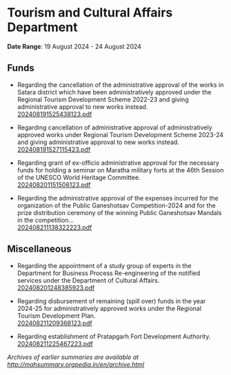 # Tourism and Cultural Affairs Department

**Date Range**: 19 August 2024 - 24 August 2024


## Funds
- Regarding the cancellation of the administrative approval of the works in Satara district which have been administratively approved under the Regional Tourism Development Scheme 2022-23 and giving administrative approval to new works instead.\
  [202408191525438123.pdf](https://gr.maharashtra.gov.in/Site/Upload/Government%20Resolutions/English/202408191525438123.pdf)

- Regarding cancellation of administrative approval of administratively approved works under Regional Tourism Development Scheme 2023-24 and giving administrative approval to new works instead.\
  [202408191527115423.pdf](https://gr.maharashtra.gov.in/Site/Upload/Government%20Resolutions/English/202408191527115423.pdf)

- Regarding grant of ex-officio administrative approval for the necessary funds for holding a seminar on Maratha military forts at the 46th Session of the UNESCO World Heritage Committee.\
  [202408201151506123.pdf](https://gr.maharashtra.gov.in/Site/Upload/Government%20Resolutions/English/202408201151506123.pdf)

- Regarding the administrative approval of the expenses incurred for the organization of the Public Ganeshotsav Competition-2024 and for the prize distribution ceremony of the winning Public Ganeshotsav Mandals in the competition...\
  [202408211138322223.pdf](https://gr.maharashtra.gov.in/Site/Upload/Government%20Resolutions/English/202408211138322223.pdf)

## Miscellaneous
- Regarding the appointment of a study group of experts in the Department for Business Process Re-engineering of the notified services under the Department of Cultural Affairs.\
  [202408201248385923.pdf](https://gr.maharashtra.gov.in/Site/Upload/Government%20Resolutions/English/202408201248385923.pdf)

- Regarding disbursement of remaining (spill over) funds in the year 2024-25 for administratively approved works under the Regional Tourism Development Plan.\
  [202408211209368123.pdf](https://gr.maharashtra.gov.in/Site/Upload/Government%20Resolutions/English/202408211209368123.pdf)

- Regarding establishment of Pratapgarh Fort Development Authority.\
  [202408211225467223.pdf](https://gr.maharashtra.gov.in/Site/Upload/Government%20Resolutions/English/202408211225467223.pdf)


*Archives of earlier summaries are available at http://mahsummary.orgpedia.in/en/archive.html*
